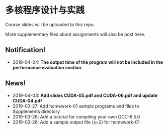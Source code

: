 # 多核程序设计与实践

Course sildes will be uploaded to this repo.

More supplementary files about assignments will also be post here.



## Notification!

- 2019-04-04: **The output time of the program will not be included in the performance evaluation section.**

  

## News!

- 2019-04-03: **Add slides CUDA-05.pdf and CUDA-06.pdf and update CUDA-04.pdf**
- 2019-03-27: Add homework-01 sample programs and files to Supplements directory
- 2019-03-26: Add a tutorial for compiling your own GCC-6.5.0
- 2019-03-26: Add a sample output file (s=2) for homework-01

